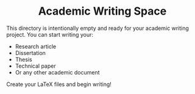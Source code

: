 <h1 align="center">Academic Writing Space</h1>

This directory is intentionally empty and ready for your academic writing project. You can start writing your:
- Research article
- Dissertation
- Thesis
- Technical paper
- Or any other academic document

Create your LaTeX files and begin writing!

